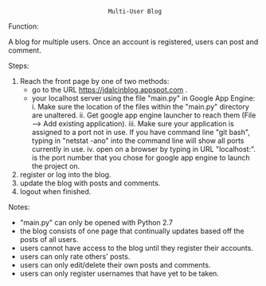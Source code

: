 								Multi-User Blog

Function:

A blog for multiple users. Once an account is registered, users can post and comment. 

Steps:

1. Reach the front page by one of two methods:
	* go to the URL https://jdalcinblog.appspot.com .
	* your localhost server using the file "main.py" in Google App Engine:
   		i. Make sure the location of the files within the "main.py" directory are unaltered. 
   		ii. Get google app engine launcher to reach them (File --> Add existing application). 
   		iii. Make sure your application is assigned to a port not in use. If you have command line "git bash", typing in "netstat -ano" 
   		     into the command line will show all ports currently in use.
   		iv. open on a browser by typing in URL "localhost:<PORT-ID>". <PORT-ID> is the port number that you chose for google app 
   		     engine to launch the project on.
2. register or log into the blog.
3. update the blog with posts and comments.
4. logout when finished.

Notes:
* "main.py" can only be opened with Python 2.7
* the blog consists of one page that continually updates based off the posts of all users.
* users cannot have access to the blog until they register their accounts.
* users can only rate others' posts. 
* users can only edit/delete their own posts and comments.
* users can only register usernames that have yet to be taken.
